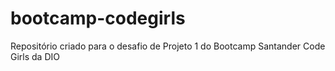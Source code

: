 # bootcamp-codegirls
Repositório criado para o desafio de Projeto 1 do Bootcamp Santander Code Girls da DIO
